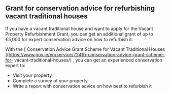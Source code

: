 ##  Grant for conservation advice for refurbishing vacant traditional houses

If you have a vacant traditional house and want to apply for the Vacant
Property Refurbishment Grant, you can get an additional grant of up to €5,000
for expert conservation advice on how to refurbish it.

With the [ Conservation Advice Grant Scheme for Vacant Traditional Houses
](https://www.gov.ie/en/service/7241b-conservation-advice-grant-scheme-for-
vacant-traditional-houses/) , you can get an experienced conservation expert
to:

  * Visit your property 
  * Complete a survey of your property 
  * Write a report with conservation advice on how best to refurbish it 
